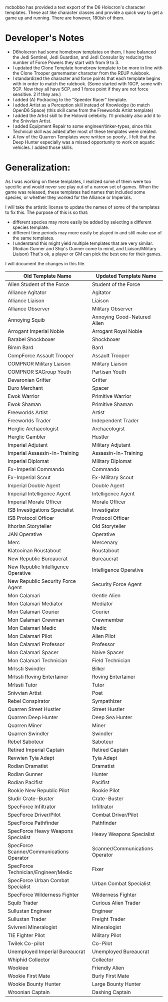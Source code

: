 mcbobbo has provided a text export of the D6 Holocron's character templates. These act like character classes and provide a quick way to get a game up and running. There are however, 180ish of them. 

# **Developer's Notes**
- D6holocron had some homebrew templates on them, I have balanced the Jedi Sentinel, Jedi Guardian, and Jedi Consular by reducing the number of Force Powers they start with from 9 to 3.
- I updated the Clone Template homebrew template to be more in line with the Clone Trooper gamemaster character from the REUP rulebook.
- I standardized the character and force points that each template begins with in order to match the rulebook. (Some started with 10CP, some with 5CP. Now they all have 5CP, and 1 force point if they are not force sensitive. 2 if they are.)
- I added (A) Podracing to the "Speeder Racer" template.
- I added Artist as a Perception skill instead of Knowledge (to match OpenD6 Space) (this skill came from the Freeworlds Artist template)
- I added the Artist skill to the Holovid celebrity. I'll probably also add it to the Snivvian Artist.
- I added Equipment Repair to some engineer/tinker-types, since this Technical skill was added after most of these templates were created.
- A few of the Quarren Templates were written so poorly.. I felt that the Deep Hunter especially was a missed opportunity to work on aquatic vehicles. I added those skills.

# **Generalization:** 
As I was working on these templates, I realized some of them were too specific and would never see play out of a narrow set of games.  When the game was released, these templates had names that included some species, or whether they worked for the Alliance or Imperials.

I will take the artistic license to update the names of some of the templates to fix this. The purpose of this is so that:
- different species may more easily be added by selecting a different species template.
- different time periods may more easily be played in and still make use of the same templates.
- I understand this might yield multiple templates that are very similar. (Rodian Gunner and Ship's Gunner come to mind, and Liaison/Military Liaison) That's ok, a player or GM can pick the best one for their games. 

I will document the changes in this file.

| Old Template Name | Updated Template Name | 
| --------------- | --------------- | 
| Alien Student of the Force | Student of the Force | 
| Alliance Agitator | Agitator | 
| Alliance Liaison | Liaison | 
| Alliance Observer | Military Observer |
| Annoying Squib | Annoying Good-Natured Alien |
| Arrogant Imperial Noble | Arrogant Royal Noble |
| Barabel Shockboxer | Shockboxer |
| Bimm Bard | Bard |
| CompForce Assault Trooper | Assault Trooper |
| COMPNOR Military Liaison | Military Liaison |
| COMPNOR SAGroup Youth | Partisan Youth | 
| Devaronian Grifter | Grifter |
| Duro Merchant | Spacer | 
| Ewok Warrior | Primitive Warrior |
| Ewok Shaman | Primitive Shaman |
| Freeworlds Artist | Artist |
| Freeworlds Trader | Independent Trader |
| Herglic Archaeologist | Archaeologist | 
| Herglic Gambler | Hustler |
| Imperial Adjutant | Military Adjutant |
| Imperial Assassin-In-Training | Assassin-In-Training |
| Imperial Diplomat | Military Diplomat |
| Ex-Imperial Commando | Commando |
| Ex-Imperial Scout | Ex-Military Scout |
| Imperial Double Agent | Double Agent |
| Imperial Intelligence Agent | Intelligence Agent |
| Imperial Morale Officer | Morale Officer |
| ISB Investigations Specialist | Investigator |
| ISB Protocol Officer | Protocol Officer |
| Ithorian Storyteller | Old Storyteller |
| JAN Operative | Operative |
| Merc | Mercenary | 
| Klatooinan Roustabout | Roustabout |
| New Republic Bureaucrat | Bureaucrat |
| New Republic Intelligence Operative | Intelligence Operative |
| New Republic Security Force Agent | Security Force Agent |
| Mon Calamari | Gentle Alien |
| Mon Calamari Mediator | Mediator |
| Mon Calamari Courier | Courier |
| Mon Calamari Crewman | Crewmember |
| Mon Calamari Medic | Medic |
| Mon Calamari Pilot | Alien Pilot |
| Mon Calamari Professor | Professor |
| Mon Calamari Spacer | Naive Spacer |
| Mon Calamari Technician | Field Technician |
| Mrlssti Swindler | Bilker |
| Mrlssti Roving Entertainer | Roving Entertainer |
| Mrlssti Tutor | Tutor |
| Snivvian Artist | Poet |
| Rebel Conspirator | Sympathizer |
| Quarren Street Hustler | Street Hustler |
| Quarren Deep Hunter | Deep Sea Hunter |
| Quarren Miner | Miner |
| Quarren Swindler | Swindler |
| Rebel Saboteur | Saboteur |
| Retired Imperial Captain | Retired Captain |
| Revwien Tyia Adept | Tyia Adept |
| Rodian Dramatist | Dramatist |
| Rodian Gunner | Hunter |
| Rodian Pacifist | Pacifist |
| Rookie New Republic Pilot | Rookie Pilot |
| Sludir Crate-Buster | Crate-Buster |
| SpecForce Infiltrator | Infiltrator |
| SpecForce Driver/Pilot | Combat Driver/Pilot |
| SpecForce Pathfinder | Pathfinder |
| SpecForce Heavy Weapons Specialist | Heavy Weapons Specialist |
| SpecForce Scanner/Communications Operator | Scanner/Communications Operator |
| SpecForce Technician/Engineer/Medic | Fixer |
| SpecForce Urban Combat Specialist | Urban Combat Specialist |
| SpecForce Wilderness Fighter | Wilderness Fighter |
| Squib Trader | Curious Alien Trader |
| Sullustan Engineer | Engineer |
| Sullustan Trader | Freight Trader |
| Svivreni Mineralogist | Mineralogist |
| TIE Fighter Pilot | Military Pilot |
| Twilek Co-pilot | Co-Pilot|
| Unemployed Imperial Bureaucrat | Unemployed Bureaucrat |
| Whiphid Collector | Collector |
| Wookiee | Friendly Alien |
| Wookie First Mate | Burly First Mate |
| Wookie Bounty Hunter | Large Bounty Hunter |
| Wroonian Captain | Dashing Captain |
